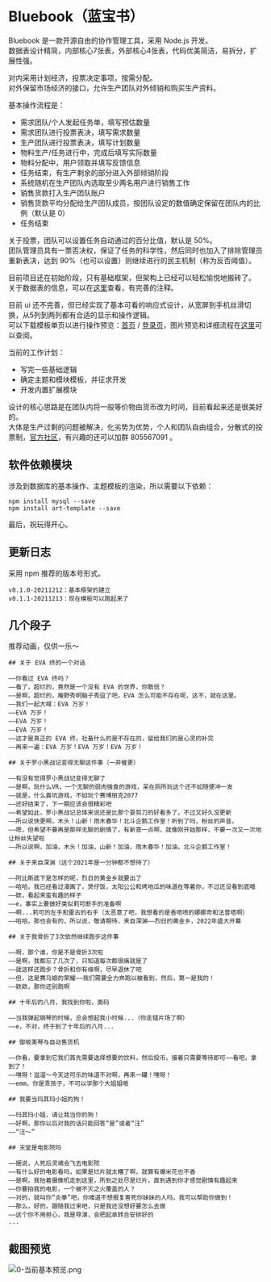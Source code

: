 # Bluebook（蓝宝书）

Bluebook 是一款开源自由的协作管理工具，采用 Node.js 开发。  
数据表设计精简，内部核心7张表，外部核心4张表，代码优美简洁，易拆分，扩展性强。

对内采用计划经济，投票决定事项，按需分配。  
对外保留市场经济的接口，允许生产团队对外倾销和购买生产资料。

基本操作流程是：

+ 需求团队/个人发起任务单，填写预估数量
+ 需求团队进行投票表决，填写需求数量
+ 生产团队进行投票表决，填写计划数量
+ 物料生产/任务进行中，完成后填写实际数量
+ 物料分配中，用户领取并填写反馈信息
+ 任务结束，有生产剩余的部分进入外部倾销阶段
+ 系统随机在生产团队内选取至少两名用户进行销售工作
+ 销售货款打入生产团队账户
+ 销售货款平均分配给生产团队成员，按团队设定的数值确定保留在团队内的比例（默认是 0）
+ 任务结束

关于投票，团队可以设置任务自动通过的百分比值，默认是 50%。  
团队管理员具有一票否决权，保证了任务的科学性，然后同时也加入了排除管理员重新表决，达到 90%（也可以设置）则继续进行的民主机制（称为反否阈值）。

目前项目还在初始阶段，只有基础框架，但架构上已经可以轻松愉悦地搬砖了。  
关于数据表的信息，可以在[这里](control/app_init.js)查看，有完善的注释。

目前 ui 还不完善，但已经实现了基本可看的响应式设计，从宽屏到手机丝滑切换，从5列到两列都有合适的显示和操作逻辑。  
可以下载模板单页以进行操作预览：[首页](theme/default/index_preview.html) / [登录页](theme/default/login_preview.html)，图片预览和详细流程在[这里](https://github.com/gearkey/bluebook_doc)可以查阅。

当前的工作计划：

+ 写完一些基础逻辑
+ 确定主题和模块模板，并征求开发
+ 开发内置扩展模块

设计的核心思路是在团队内将一般等价物由货币改为时间，目前看起来还是很美好的。  
大体是生产过剩的问题被解决，化劣势为优势，个人和团队自由组合，分散式的投票制，[官方社区](https://bbs.popkart.org/)，有兴趣的还可以加群 805567091 。

## 软件依赖模块

涉及到数据库的基本操作、主题模板的渲染，所以需要以下依赖：

```
npm install mysql --save
npm install art-template --save
```

最后，祝玩得开心。

## 更新日志

采用 npm 推荐的版本号形式。

```
v0.1.0-20211212：基本框架的建立
v0.1.1-20211213：现在模板可以跑起来了
```

## 几个段子

推荐动画，仅供一乐～

```
## 关于 EVA 终的一个对话

——你看过 EVA 终吗？
——看了，超烂的，竟然是一个没有 EVA 的世界，你敢信？
——是啊，超烂的，庵野秀明脑子秀逗了吧，EVA 怎么可能不存在呢，这不，就在这里。
——我们一起大喊：EVA 万岁！
——EVA 万岁！
——EVA 万岁！
——EVA 万岁！
——这才是真正的 EVA 终，社畜什么的是不存在的，留给我们的是心灵的补完
——再来一遍：EVA 万岁！EVA 万岁！EVA 万岁！

## 关于罗小黑战记变得无聊这件事（一并催更）

——有没有觉得罗小黑战记变得无聊了
——是啊，玩什么VR，一个无聊的弱肉强食的游戏，呆在厕所玩这个还不如随便冲一发
——就是，什么粪坑游戏，不如玩个赛博朋克2077
——还好结束了，下一期应该会很精彩吧
——希望如此，罗小黑战记总体来说还是比那个耍剪刀的好看多了，不过又好久没更新
——所以说快更啊，木头！山新！雨木春华！北斗企鹅工作室！听到了吗，粉丝的声音。
——嗯，但希望不要再是那样无聊的剧情了，有新意一点啊，就像刚开始那样，不要一次又一次地让粉丝失望啦
——所以说啊，加油，木头！加油，山新！加油，雨木春华！加油，北斗企鹅工作室！

## 关于来自深渊（这个2021年是一分钟都不想待了）

——阿比斯底下是怎样的呢，烈日的黄金乡就要出了
——哈哈，我已经看过漫画了，煲仔饭，太阳公公和烤地瓜的味道在等着你，不过还没看到底哦
——欸，看起来蛮有趣的样子
——e，事实上要做好类似莉可断手的准备啊
——啊...莉可的左手和雷古的右手（太恶意了吧，我想看的是香喷喷的娜娜奇和法普塔啊）
——哈哈，那也会有的，所以说，敬请期待，来自深渊——烈日的黄金乡，2022年盛大开幕

## 关于我骨折了3次依然继续跑步这件事

——啊，那个谁，你是不是骨折3次啦
——是啊，我都忘了几次了，只知道每次都很痛就是了
——就这样还跑步？骨折和你有缘啊，尽早退休了吧
——但，这是赛马娘的荣耀——我们需要全力奔跑以被看到，然后，第一是我的！
——欸欸，那你还别跑啊

## 十年后的八月，我找到你啦，面码

——当我弹起钢琴的时候，总会想起我小时候...（你走错片场了啊）
——e，不对，终于到了十年后的八月...

## 御坂美琴与自动售货机

——你看，要拿到它我们首先需要选择想要的饮料，然后投币，接着只需要等待即可——看吧，拿到了！
——嘿呀！滋溜～今天这可乐的味道不对啊，再来一罐！嘿呀！
——emm，你是乖孩子，不可以学那个大姐姐哦

## 我要当玛其玛小姐的狗！

——玛其玛小姐，请让我当你的狗！
——好啊，那你以后对我的话只能回答“是”或者“汪”
——“汪～”

## 天堂是电影院吗

——据说，人死后灵魂会飞去电影院
——有什么好的电影看吗，如果是烂片就太糟了啊，就算有爆米花也不香
——是啊，我抬着摄像机走到这里，所到之处尽是烂片，直到遇到你才感觉剧情有趣起来
——你要拍我的电影，一个被不灭之火覆盖的人？
——对的，就叫你“炎拳”吧，你难道不想报复害死你妹妹的人吗，我可以帮助你做到！
——那么，好的，跟随我过来吧，只是我还没想好要怎么去做
——这个你不用担心，我是导演，会把起承转合安排好的
...
```

## 截图预览

![0-当前基本预览.png](https://disk.vvnote.org/gearkey/post-285/1.png)

